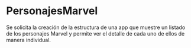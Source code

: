 # PersonajesMarvel
Se solicita la creación de la estructura de una app que muestre un listado de los personajes Marvel y permite ver el detalle de cada uno de ellos de manera individual.
